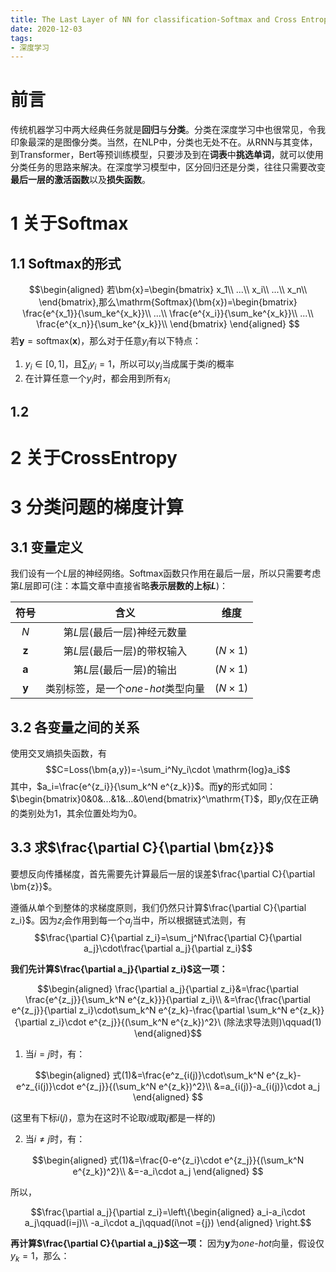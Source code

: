 ```yaml
---
title: The Last Layer of NN for classification-Softmax and Cross Entropy
date: 2020-12-03
tags:
- 深度学习
---
```


# 前言
传统机器学习中两大经典任务就是**回归**与**分类**。分类在深度学习中也很常见，令我印象最深的是图像分类。当然，在NLP中，分类也无处不在。从RNN与其变体，到Transformer，Bert等预训练模型，只要涉及到在**词表**中**挑选单词**，就可以使用分类任务的思路来解决。在深度学习模型中，区分回归还是分类，往往只需要改变**最后一层的激活函数**以及**损失函数**。

# 1 关于Softmax
## 1.1 Softmax的形式
$$\begin{aligned}
    若\bm{x}=\begin{bmatrix}
        x_1\\
        ...\\
        x_i\\
        ...\\
        x_n\\
    \end{bmatrix},那么\mathrm{Softmax}(\bm{x})=\begin{bmatrix}
        \frac{e^{x_1}}{\sum_ke^{x_k}}\\
        ...\\
        \frac{e^{x_i}}{\sum_ke^{x_k}}\\
        ...\\
        \frac{e^{x_n}}{\sum_ke^{x_k}}\\
    \end{bmatrix}
\end{aligned}
$$
若$\bm{y}=\mathrm{softmax}(\bm{x})$，那么对于任意$y_i$有以下特点：
1. $y_i\in[0,1]$，且$\sum_iy_i=1$，所以可以$y_i$当成属于类$i$的概率
2. 在计算任意一个$y_i$时，都会用到所有$x_i$

## 1.2 


# 2 关于CrossEntropy

# 3 分类问题的梯度计算
## 3.1 变量定义
我们设有一个$L$层的神经网络。$\mathrm{Softmax}$函数只作用在最后一层，所以只需要考虑第$L$层即可(注：本篇文章中直接省略**表示层数的上标$L$**)：

|   符号   |                含义                 |      维度      |
| :------: | :---------------------------------: | :------------: |
|   $N$    |     第$L$层(最后一层)神经元数量     |                |
| $\bm{z}$ |     第$L$层(最后一层)的带权输入     | $(N\times 1)$  |
| $\bm{a}$ |       第$L$层(最后一层)的输出       | $(N \times 1)$ |
| $\bm{y}$ | 类别标签，是一个$one$-$hot$类型向量 | $(N\times 1)$  |

## 3.2 各变量之间的关系
使用交叉熵损失函数，有$$C=Loss(\bm{a,y})=-\sum_i^Ny_i\cdot \mathrm{log}a_i$$
其中，$a_i=\frac{e^{z_i}}{\sum_k^N e^{z_k}}$。而$\bm{y}$的形式如同：$\begin{bmatrix}0&0&...&1&...&0\end{bmatrix}^\mathrm{T}$，即$y_i$仅在正确的类别处为1，其余位置处均为0。

## 3.3 求$\frac{\partial C}{\partial \bm{z}}$
要想反向传播梯度，首先需要先计算最后一层的误差$\frac{\partial C}{\partial \bm{z}}$。

遵循从单个到整体的求梯度原则，我们仍然只计算$\frac{\partial C}{\partial z_i}$。因为$z_i$会作用到每一个$a_j$当中，所以根据链式法则，有$$\frac{\partial C}{\partial z_i}=\sum_j^N\frac{\partial C}{\partial a_j}\cdot\frac{\partial a_j}{\partial z_i}$$

**我们先计算$\frac{\partial a_j}{\partial z_i}$这一项：**

$$\begin{aligned}
    \frac{\partial a_j}{\partial z_i}&=\frac{\partial \frac{e^{z_j}}{\sum_k^N e^{z_k}}}{\partial z_i}\\
    &=\frac{\frac{\partial e^{z_j}}{\partial z_i}\cdot\sum_k^N e^{z_k}-\frac{\partial \sum_k^N e^{z_k}}{\partial z_i}\cdot e^{z_j}}{(\sum_k^N e^{z_k})^2}\ (除法求导法则)\qquad(1)
\end{aligned}$$

1) 当$i=j$时，有：

$$\begin{aligned}
    式(1)&=\frac{e^z_{i(j)}\cdot\sum_k^N e^{z_k}-e^z_{i(j)}\cdot e^{z_j}}{(\sum_k^N e^{z_k})^2}\\
    &=a_{i(j)}-a_{i(j)}\cdot a_j
\end{aligned}
$$

(这里有下标$i(j)$，意为在这时不论取$i$或取$j$都是一样的)

2) 当$i\not ={}j$时，有：
 
$$\begin{aligned}
    式(1)&=\frac{0-e^{z_i}\cdot e^{z_j}}{(\sum_k^N e^{z_k})^2}\\
    &=-a_i\cdot a_j
\end{aligned}
$$

所以，

$$\frac{\partial a_j}{\partial z_i}=\left\{\begin{aligned}
    a_i-a_i\cdot a_j\qquad(i=j)\\
    -a_i\cdot a_j\qquad(i\not ={j})
\end{aligned} \right.$$

**再计算$\frac{\partial C}{\partial a_j}$这一项：**
因为$\bm{y}$为$one$-$hot$向量，假设仅$y_k=1$，那么：

$$
$$